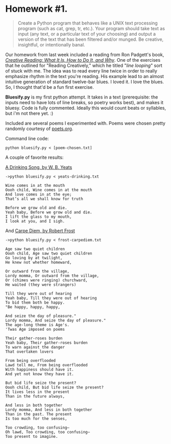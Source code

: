 # Homework #1.
>Create a Python program that behaves like a UNIX text processing program (such as cat, grep, tr, etc.). Your program should take text as input (any text, or a particular text of your choosing) and output a version of the text that has been filtered and/or munged. Be creative, insightful, or intentionally banal.

Our homework from last week included a reading from Ron Padgett's book, [*Creative Reading: What It Is, How to Do It, and Why*](http://www.amazon.com/Creative-Reading-What-How-Why/dp/0814109063). One of the exercises that he outlined for "Reading Creatively," which he titled "*line looping*" sort of stuck with me. The idea was to read every line twice in order to really emphasize rhythm in the text you're reading. His example lead to an almost intuitive generation of standard twelve-bar blues. I loved it. I love the blues. So, I thought that'd be a fun first exercise.

**Bluesify.py** is my first python attempt. It takes in a text (prerequisite: the inputs need to have lots of line breaks, so poetry works best), and makes it bluesy. Code is fully commented.  Ideally this would count beats or syllables, but i'm not there yet. :)

Included are several poems I experimented with. Poems were chosen pretty randomly courtesy of [poets.org](http://www.poets.org). 

Command line code: 

	python bluesify.py < [poem-chosen.txt]
	
A couple of favorite results:

[A Drinking Song, by W. B. Yeats](http://www.poets.org/viewmedia.php/prmMID/21316)

	->python bluesify.py < yeats-drinking.txt 

	Wine comes in at the mouth
	Oooh child, Wine comes in at the mouth
	And love comes in at the eye;
	That’s all we shall know for truth
	
	Before we grow old and die.
	Yeah baby, Before we grow old and die.
	I lift the glass to my mouth,
	I look at you, and I sigh.

And [Carpe Diem, by Robert Frost](http://www.poets.org/viewmedia.php/prmMID/20520)

	->python bluesify.py < frost-carpediem.txt
	
	Age saw two quiet children
	Oooh child, Age saw two quiet children
	Go loving by at twilight,
	He knew not whether homeward,
	
	Or outward from the village,
	Lordy momma, Or outward from the village,
	Or (chimes were ringing) churchward,
	He waited (they were strangers)
	
	Till they were out of hearing
	Yeah baby, Till they were out of hearing
	To bid them both be happy.
	"Be happy, happy, happy,
	
	And seize the day of pleasure."
	Lordy momma, And seize the day of pleasure."
	The age-long theme is Age's.
	'Twas Age imposed on poems
	
	Their gather-roses burden
	Yeah baby, Their gather-roses burden
	To warn against the danger
	That overtaken lovers
	
	From being overflooded
	Lawd tell me, From being overflooded
	With happiness should have it.
	And yet not know they have it.
	
	But bid life seize the present?
	Oooh child, But bid life seize the present?
	It lives less in the present
	Than in the future always,
	
	And less in both together
	Lordy momma, And less in both together
	Than in the past. The present
	Is too much for the senses,
	
	Too crowding, too confusing—
	Oh lawd, Too crowding, too confusing—
	Too present to imagine.